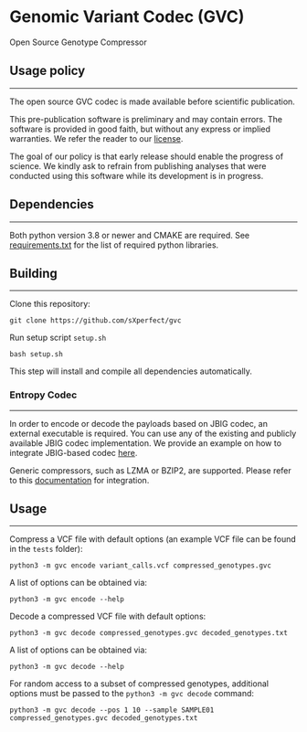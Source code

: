 # Genomic Variant Codec (GVC)

Open Source Genotype Compressor

## Usage policy
---

The open source GVC codec is made available before scientific publication.

This pre-publication software is preliminary and may contain errors.
The software is provided in good faith, but without any express or implied warranties.
We refer the reader to our [license](LICENSE).

The goal of our policy is that early release should enable the progress of science.
We kindly ask to refrain from publishing analyses that were conducted using this software while its development is in progress.

## Dependencies
---

Both python version 3.8 or newer and CMAKE are required.
See [requirements.txt](requirements.txt) for the list of required python libraries.
<!-- For python version 3.6 or lower, an additional python package `dataclass` is required. -->

## Building
---

Clone this repository:

    git clone https://github.com/sXperfect/gvc

Run setup script `setup.sh`

    bash setup.sh

This step will install and compile all dependencies automatically.
<!-- This will create automaticaly a virtual environment with all dependencies installed located in `tmp/venv`.
If you use conda environment, you can install all dependencies with command `python3 -m pip install -r requirements.txt`. -->

### Entropy Codec
---

In order to encode or decode the payloads based on JBIG codec, an external executable is required.
You can use any of the existing and publicly available JBIG codec implementation.
We provide an example on how to integrate JBIG-based codec [here](JBIG.md).

Generic compressors, such as LZMA or BZIP2, are supported.
Please refer to this [documentation](CODEC.md) for integration.

## Usage

<!-- In order to use GVC, you should activate the virtual environment first.
To activate the environment, we can use the following command in the root folder: `source tmp/env/bin/activate`.
Alternatively, you can replace `python3` in the following commands with `tmp/venv/bin/python3`. -->
<!-- If you install the dependencies manually, you do not have to activate the environment. -->

---
Compress a VCF file with default options (an example VCF file can be found in the `tests` folder): 
```
python3 -m gvc encode variant_calls.vcf compressed_genotypes.gvc
```

A list of options can be obtained via:
```
python3 -m gvc encode --help
```

Decode a compressed VCF file with default options: 
```
python3 -m gvc decode compressed_genotypes.gvc decoded_genotypes.txt
```

A list of options can be obtained via:
```
python3 -m gvc decode --help
```

For random access to a subset of compressed genotypes, additional options must be passed to the `python3 -m gvc decode` command:

```
python3 -m gvc decode --pos 1 10 --sample SAMPLE01 compressed_genotypes.gvc decoded_genotypes.txt
```
